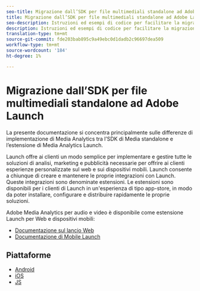 ```yaml
---
seo-title: Migrazione dall’SDK per file multimediali standalone ad Adobe Launch
title: Migrazione dall’SDK per file multimediali standalone ad Adobe Launch
seo-description: Istruzioni ed esempi di codice per facilitare la migrazione da Media SDK a Launch.
description: Istruzioni ed esempi di codice per facilitare la migrazione da Media SDK a Launch.
translation-type: tm+mt
source-git-commit: fde203bab895c9a49ebc0d1dadb2c96697dea509
workflow-type: tm+mt
source-wordcount: '184'
ht-degree: 1%

---
```



# Migrazione dall’SDK per file multimediali standalone ad Adobe Launch

La presente documentazione si concentra principalmente sulle differenze di implementazione di Media Analytics tra l’SDK di Media standalone e l’estensione di Media Analytics Launch.

Launch offre ai clienti un modo semplice per implementare e gestire tutte le soluzioni di analisi, marketing e pubblicità necessarie per offrire ai clienti esperienze personalizzate sul web e sui dispositivi mobili. Launch consente a chiunque di creare e mantenere le proprie integrazioni con Launch. Queste integrazioni sono denominate estensioni.
Le estensioni sono disponibili per i clienti di Launch in un&#39;esperienza di tipo app-store, in modo da poter installare, configurare e distribuire rapidamente le proprie soluzioni.

Adobe Media Analytics per audio e video è disponibile come estensione Launch per Web e dispositivi mobili:

* [Documentazione sul lancio Web](https://docs.adobe.com/content/help/en/launch/using/extensions-ref/adobe-extension/media-analytics-extension/overview.html)
* [Documentazione di Mobile Launch](https://aep-sdks.gitbook.io/docs/using-mobile-extensions/adobe-media-analytics)

## Piattaforme

* [Android](/help/sdk-implement/sdk-to-launch/sdk-to-launch-migration-platforms/sdk-to-launch-migration-android.md)
* [iOS](/help/sdk-implement/sdk-to-launch/sdk-to-launch-migration-platforms/sdk-to-launch-migration-ios.md)
* [JS](/help/sdk-implement/sdk-to-launch/sdk-to-launch-migration-platforms/sdk-to-launch-migration-js.md)
